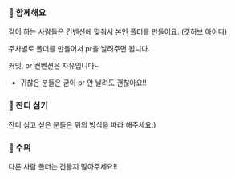 ### 📌 함께해요

같이 하는 사람들은 컨벤션에 맞춰서 본인 폴더를 만들어요. (깃허브 아이디)

주차별로 폴더를 만들어서 pr을 날려주면 됩니다.

커밋, pr 컨벤션은 자유입니다~

- 귀찮은 분들은 굳이 pr 안 날려도 괜찮아요!!

### 🌱 잔디 심기

잔디 심고 싶은 분들은 위의 방식을 따라 해주세요:)

### 🚨 주의

다른 사람 폴더는 건들지 말아주세요!!
